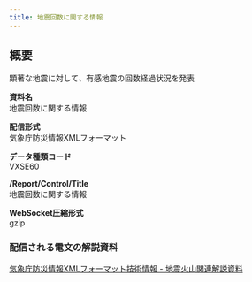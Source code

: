 ```yaml
---
title: 地震回数に関する情報
---
```


## 概要
顕著な地震に対して、有感地震の回数経過状況を発表

**資料名** <br/>
 地震回数に関する情報
 
**配信形式** <br/>
 気象庁防災情報XMLフォーマット

**データ種類コード** <br/>
 VXSE60
 
**/Report/Control/Title** <br/>
 地震回数に関する情報

**WebSocket圧縮形式** <br/>
 gzip

### 配信される電文の解説資料
 [気象庁防災情報XMLフォーマット技術情報 - 地震火山関連解説資料](https://dmdata.jp/doc/jma/manual/0101-0183.pdf#page=134)
